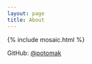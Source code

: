 ```yaml
---
layout: page
title: About
---
```


{% include mosaic.html %}

GitHub: [@potomak](https://github.com/potomak)

